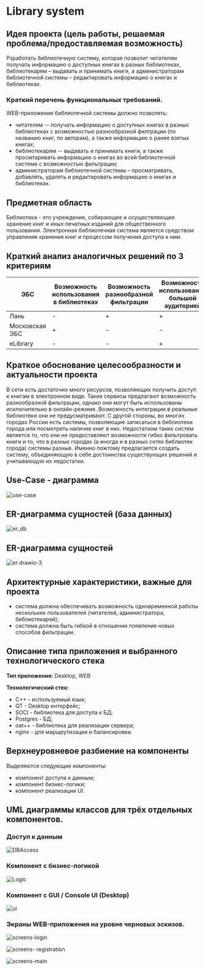 # Library system

## Идея проекта (цель работы, решаемая проблема/предоставляемая возможность)

Рзработать библиотечную систему, которая позволит читателям получать информацию о доступных книгах в разных библиотеках, библиотекарям – выдавать и принимать книги, а администраторам библиотечной системы – редактировать информацию о книгах и библиотеках.

### Краткий перечень функциональных требований.

WEB-приложение библиотечной системы должно позволять:
- читателям -- получать информацию о доступных книгах в разных библиотеках с возможностью разнообразной филтрации (по названию книг, по авторам), а также информацию о ранее взятых книгах;
- библиотекарям -- выдавать и принимать книги, а также просмтаривать информацию о книгах во всей библиотечной системе с возможностью фильтрации;
- администраторам библиотечной системы – просматривать, добавлять, удалять и редактировать информацию о книгах и библиотеках.

## Предметная область

Библиотека - это учреждение, собирающее и осуществляющее хранение книг и иных печатных изданий  для общественного пользования. Электронная библиотечная система является средством управления хранения книг и процессом получения доступа к ним.

## Краткий анализ аналогичных решений по 3 критериям

| ЭБС        | Возможность использования в библиотеках | Возможность разнообразной фильтрации | Возможность использования большой аудиторией | Онлайн-доступ к книгам |
| ------------- | ------------- | ------------- | ------------- |------------- |
| Лань     | - | + | + | + |
| Московская ЭБС | +| -| - | - |
| eLibrary | - | - | + | + |

## Краткое обоснование целесообразности и актуальности проекта

В сети есть достаточно много ресурсов, позволяющих получить доступ к книгам в электронном виде. Такие сервисы предлагают возможность разнообразной фильтрации, однако они могут быть использованы исключительно в онлайн-режиме. Возможность интеграции в реальные библиотеки они не предусматривают. С другой стороны, во многих городах России есть системы, позволяющие записаться в библиотеки города или посмотреть наличие книг в них. Недостатком таких систем является то, что они не предоставляют возможности гибко фильтровать книги и то, что в разных городах (а иногда и в разных сетях библиотек города) системы разные. Именно пожтому предлагается создать систему, объединяющую в себе достоинства существующих решений и учитывающую их недостатки.

## Use-Case - диаграмма

![use-case](https://user-images.githubusercontent.com/55718346/168496539-8baaf1b5-1bca-49fb-8ba5-fdf77c162c46.jpg)


## ER-диаграмма сущностей (база данных)

![er_db](https://user-images.githubusercontent.com/55718346/168496516-f038b9a1-ad3f-49ff-8c5c-05d7e3002478.jpg)


## ER-диаграмма сущностей 

![er drawio-3](https://user-images.githubusercontent.com/55718346/165080019-56efd73e-6c26-46a6-88c6-8a812f2d4a09.png)


## Архитектурные характеристики, важные для проекта

- система должна обеспечивать возможность одновременной работы нескольких пользователей (читателей, администратора, библиотекарей);
- система должна быть гибкой в отношении появления новых способов фильтрации.


## Описание типа приложения и выбранного технологического стека

**Тип приложения:** Desktop, WEB

**Технологический стек:**
- С++ - используемый язык;
- QT - Desktop интерфейс;
- SOCI - библиотека для доступа к БД;
- Postgres - БД;
- oat++ - библиотека для реализации сервера;
- nginx - для маршрутизации и балансировки.

## Верхнеуровневое разбиение на компоненты

Выделяются следующие компоненты:
- компонент доступа к данным;
- компонент бизнес-логики;
- компонент реализации UI. 

## UML диаграммы классов для трёх отдельных компонентов.

### Доступ к данным

![DBAccess](https://user-images.githubusercontent.com/55718346/168496490-57286a56-6185-4d32-a5d8-a107b1caf2ab.jpg)


### Компонент с бизнес-логикой


![Logic](https://user-images.githubusercontent.com/55718346/168496482-8abefa9e-2b8c-453c-af5f-53f118d5c7a2.jpg)

### Компонент с GUI / Console UI (Desktop)

![ui](https://user-images.githubusercontent.com/55718346/169689198-1c8fb221-659f-411d-9a3e-012d1cc0f689.jpg)


### Экраны WEB-приложения на уровне черновых эскизов.

![screens-login](https://user-images.githubusercontent.com/55718346/193654641-371a837a-1fc5-4c9d-96a7-cc319f1814b9.jpg)

![screens- registration](https://user-images.githubusercontent.com/55718346/193654670-8fdfad96-bd8a-4d5e-9c74-937952f0e70c.jpg)

![screens-main](https://user-images.githubusercontent.com/55718346/193654705-c1ad9d32-b2c7-4399-84a0-e0d0461a3488.jpg)

